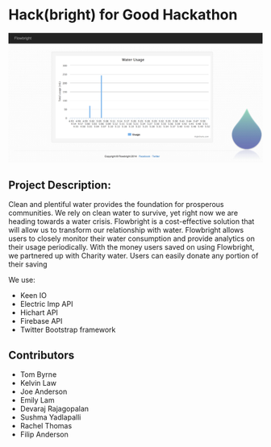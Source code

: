 Hack(bright) for Good Hackathon
======

![Example of Flowbright](/img/flowexample.png)

## Project Description:
Clean and plentiful water provides the foundation for prosperous communities. We rely on clean water to survive, yet right now we are heading towards a water crisis.  Flowbright is a cost-effective solution that will allow us to transform our relationship with water.  Flowbright allows users to closely monitor their water consumption and provide analytics on their usage periodically.  With the money users saved on using Flowbright, we partnered up with Charity water.  Users can easily donate any portion of their saving 

We use:
* Keen IO
* Electric Imp API
* Hichart API
* Firebase API
* Twitter Bootstrap framework

## Contributors
* Tom Byrne
* Kelvin Law
* Joe Anderson
* Emily Lam
* Devaraj Rajagopalan
* Sushma Yadlapalli
* Rachel Thomas
* Filip Anderson

